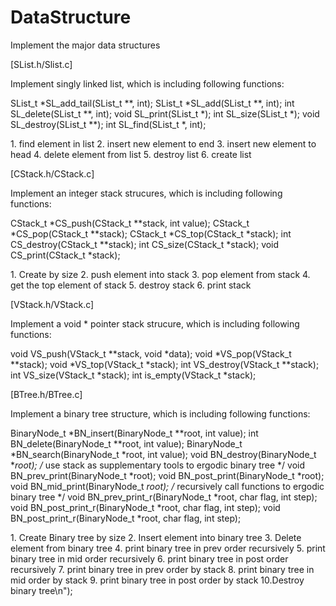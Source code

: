 DataStructure
=============

Implement the major data structures

[SList.h/Slist.c]
  
  Implement singly linked list, which is including following functions:

  SList_t *SL_add_tail(SList_t **, int);
  SList_t *SL_add(SList_t **, int);
  int SL_delete(SList_t **, int);
  void SL_print(SList_t *); 
  int SL_size(SList_t *); 
  void SL_destroy(SList_t **);
  int SL_find(SList_t *, int);
  
  <test case>
    1. find element in list
    2. insert new element to end
    3. insert new element to head
    4. delete element from list
    5. destroy list
    6. create list

[CStack.h/CStack.c]

  Implement an integer stack strucures, which is including following functions:
  
  CStack_t *CS_push(CStack_t **stack, int value);
  CStack_t *CS_pop(CStack_t **stack);
  CStack_t *CS_top(CStack_t *stack);
  int CS_destroy(CStack_t **stack);
  int CS_size(CStack_t *stack);
  void CS_print(CStack_t *stack);
  
   <test case>
    1. Create by size
    2. push element into stack
    3. pop element from stack
    4. get the top element of stack
    5. destroy stack
    6. print stack
    
[VStack.h/VStack.c]

  Implement a void * pointer stack strucure, which is including following functions:
  
  void VS_push(VStack_t **stack, void *data);
  void *VS_pop(VStack_t **stack);
  void *VS_top(VStack_t *stack);
  int VS_destroy(VStack_t **stack);
  int VS_size(VStack_t *stack);
  int is_empty(VStack_t *stack);
  
[BTree.h/BTree.c]

  Implement a binary tree structure, which is including following functions:
  
  BinaryNode_t *BN_insert(BinaryNode_t **root, int value);
  int BN_delete(BinaryNode_t **root, int value);
  BinaryNode_t *BN_search(BinaryNode_t *root, int value);
  void BN_destroy(BinaryNode_t **root);
  /* use stack as supplementary tools to ergodic binary tree */
  void BN_prev_print(BinaryNode_t *root);
  void BN_post_print(BinaryNode_t *root);
  void BN_mid_print(BinaryNode_t *root);
  /* recursively call functions to ergodic binary tree */
  void BN_prev_print_r(BinaryNode_t *root, char flag, int step);
  void BN_post_print_r(BinaryNode_t *root, char flag, int step);
  void BN_post_print_r(BinaryNode_t *root, char flag, int step);
  
  <test case>
    1. Create Binary tree by size
    2. Insert element into binary tree
    3. Delete element from binary tree
    4. print binary tree in prev order recursively
    5. print binary tree in mid order recursively
    6. print binary tree in post order recursively
    7. print binary tree in prev order by stack
    8. print binary tree in mid order by stack
    9. print binary tree in post order by stack
    10.Destroy binary tree\n");
